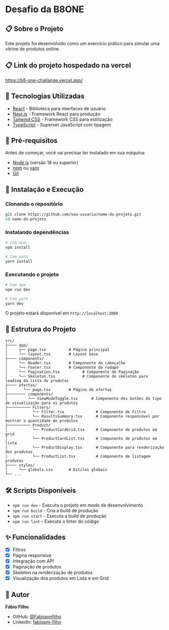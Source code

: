 # Desafio da B8ONE

## 📋 Sobre o Projeto

Este projeto foi desenvolvido como um exercício prático para simular
uma vitrine de produtos online.

## 📋 Link do projeto hospedado na vercel

https://b8-one-challange.vercel.app/

## 🚀 Tecnologias Utilizadas

- [React](https://reactjs.org/) - Biblioteca para interfaces de usuário
- [Next.js](https://nextjs.org/) - Framework React para produção
- [Tailwind CSS](https://tailwindcss.com/) - Framework CSS para estilização
- [TypeScript](https://www.typescriptlang.org/) - Superset JavaScript com tipagem

## 🔧 Pré-requisitos

Antes de começar, você vai precisar ter instalado em sua máquina:

- [Node.js](https://nodejs.org/en/) (versão 18 ou superior)
- [npm](https://www.npmjs.com/) ou [yarn](https://yarnpkg.com/)
- [Git](https://git-scm.com/)

## 🎯 Instalação e Execução

### Clonando o repositório

```bash
git clone https://github.com/seu-usuario/nome-do-projeto.git
cd nome-do-projeto
```

### Instalando dependências

```bash
# Com npm
npm install

# Com yarn
yarn install
```

### Executando o projeto

```bash
# Com npm
npm run dev

# Com yarn
yarn dev
```

O projeto estará disponível em `http://localhost:3000`

## 📁 Estrutura do Projeto

```
src/
├──── app/
│     ├── page.tsx          # Página principal
│     └── layout.tsx        # Layout base
├──── components/
│     └── Header.tsx        # Componente do cabeçalho
│     └── Footer.tsx        # Componente do rodapé
│     └── Pagination.tsx          # Componente de Paginação
│     └── Skeleton.tsx            # Componente de skeleton para loading da lista de produtos
├──── ofertas/
│       └── page.tsx        # Página de ofertas
├──────── components/
│         └── ViewModeToggle.tsx      # Componente dos botões do tipo de visualização para os produtos
├────────── Filters/
│           └── Filter.tsx              # Componente de Filtro
│           └── ResultsSummary.tsx      # Componente responsável por mostrar a quantidade de produtos
├────────── Product/
│           └── ProductCardGrid.tsx     # Componente de produtos em grid
│           └── ProductCardList.tsx     # Componente de produtos em lista
│           └── ProductDisplay.tsx      # Componente para renderização dos produtos
│           └── ProductList.tsx         # Componente de listagem produtos
├──── styles/
│     └── globals.css       # Estilos globais
└── ...
```

## 🛠️ Scripts Disponíveis

- `npm run dev` - Executa o projeto em modo de desenvolvimento
- `npm run build` - Cria a build de produção
- `npm run start` - Executa a build de produção
- `npm run lint` - Executa o linter do código

## ✨ Funcionalidades

- [x] Filtros
- [x] Página responsiva
- [x] Integração com API
- [x] Paginação de produtos
- [x] Skeleton na renderização de produtos
- [x] Visualização dos produtos em Lista e em Grid

## 👤 Autor

**Fábio Filho**

- GitHub: [@Fabiopmfilho](https://github.com/Fabiopmfilho)
- LinkedIn: [fabiopm-filho](https://www.linkedin.com/in/fabiopm-filho/)
